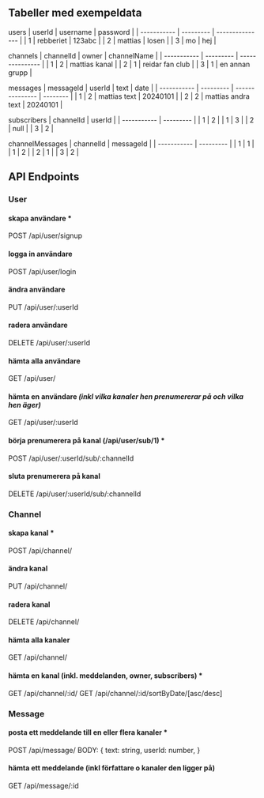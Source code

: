 ## Tabeller med exempeldata

users
| userId | username | password |
| ----------- | --------- | --------------- |
| 1 | rebberiet | 123abc |
| 2 | mattias | losen |
| 3 | mo | hej |

channels
| channelId | owner | channelName |
| ----------- | --------- | --------------- |
| 1 | 2 | mattias kanal |
| 2 | 1 | reidar fan club |
| 3 | 1 | en annan grupp |

messages
| messageId | userId | text | date |
| ----------- | --------- | --------------- | -------- |
| 1 | 2 | mattias text | 20240101 |
| 2 | 2 | mattias andra text | 20240101 |

subscribers
| channelId | userId |
| ----------- | --------- |
| 1 | 2 |
| 1 | 3 |
| 2 | null |
| 3 | 2 |

channelMessages
| channelId | messageId |
| ----------- | --------- |
| 1 | 1 |
| 1 | 2 |
| 2 | 1 |
| 3 | 2 |

## API Endpoints

### User

#### skapa användare \*

POST /api/user/signup

#### logga in användare

POST /api/user/login

#### ändra användare

PUT /api/user/:userId

#### radera användare

DELETE /api/user/:userId

#### hämta alla användare

GET /api/user/

#### hämta en användare _(inkl vilka kanaler hen prenumererar på och vilka hen äger)_

GET /api/user/:userId

#### börja prenumerera på kanal (/api/user/sub/1) \*

POST /api/user/:userId/sub/:channelId

#### sluta prenumerera på kanal

DELETE /api/user/:userId/sub/:channelId

### Channel

#### skapa kanal \*

POST /api/channel/

#### ändra kanal

PUT /api/channel/

#### radera kanal

DELETE /api/channel/

#### hämta alla kanaler

GET /api/channel/

#### hämta en kanal (inkl. meddelanden, owner, subscribers) \*

GET /api/channel/:id/
GET /api/channel/:id/sortByDate/[asc/desc]

### Message

#### posta ett meddelande till en eller flera kanaler \*

POST /api/message/
BODY:
{
text: string,
userId: number,
}

#### hämta ett meddelande (inkl författare o kanaler den ligger på)

GET /api/message/:id
